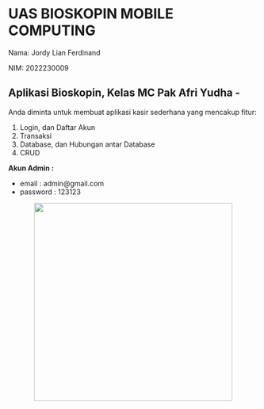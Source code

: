 # UAS BIOSKOPIN MOBILE COMPUTING

<p>Nama: Jordy Lian Ferdinand</p>
<p>NIM: 2022230009</p>

## Aplikasi Bioskopin, Kelas MC Pak Afri Yudha - 

Anda diminta untuk membuat aplikasi kasir sederhana yang mencakup fitur:

<ol>
  <li>Login, dan Daftar Akun</li>
  <li>Transaksi</li>
  <li>Database, dan Hubungan antar Database</li>
  <li>CRUD</li>
</ol>

<b>Akun Admin :</b>

<ul>
<li>email : admin@gmail.com</li>
<li>password : 123123</li>
</ul>

<p align="center"><a href="https://laravel.com" target="_blank"><img src="https://raw.githubusercontent.com/laravel/art/master/logo-lockup/5%20SVG/2%20CMYK/1%20Full%20Color/laravel-logolockup-cmyk-red.svg" width="400"></a></p>
